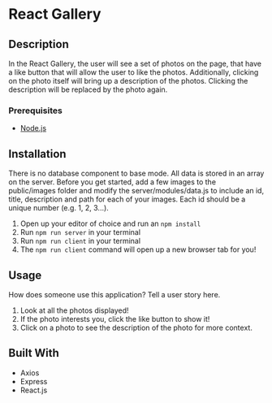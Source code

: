 # React Gallery

## Description

In the React Gallery, the user will see a set of photos on the page, that have a like button that will allow the user to like the photos. Additionally, clicking on the photo itself will bring up a description of the photos. Clicking the description will be replaced by the photo again.

### Prerequisites

- [Node.js](https://nodejs.org/en/)

## Installation

There is no database component to base mode. All data is stored in an array on the server. Before you get started, add a few images to the public/images folder and modify the server/modules/data.js to include an id, title, description and path for each of your images. Each id should be a unique number (e.g. 1, 2, 3...).

1. Open up your editor of choice and run an `npm install`
2. Run `npm run server` in your terminal
3. Run `npm run client` in your terminal
4. The `npm run client` command will open up a new browser tab for you!

## Usage
How does someone use this application? Tell a user story here.

1. Look at all the photos displayed!
2. If the photo interests you, click the like button to show it!
3. Click on a photo to see the description of the photo for more context.

## Built With

- Axios
- Express
- React.js

